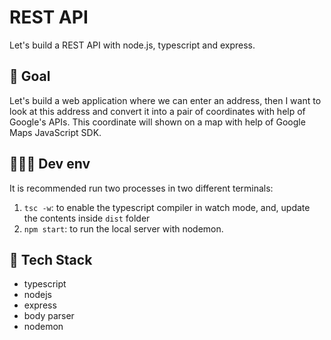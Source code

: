 REST API
========

Let's build a REST API with node.js, typescript and express.

🥅 Goal
-------

Let's build a web application where we can enter an address, then I want to look at this address and convert it into a pair of coordinates with help of Google's APIs. This coordinate will shown on a map with help of Google Maps JavaScript SDK.

👨🏾‍💻 Dev env
----------

It is recommended run two processes in two different terminals:

1. `tsc -w`: to enable the typescript compiler in watch mode, and, update the contents inside `dist` folder
2. `npm start`: to run the local server with nodemon.

🧰 Tech Stack
-------------

- typescript
- nodejs
- express
- body parser
- nodemon